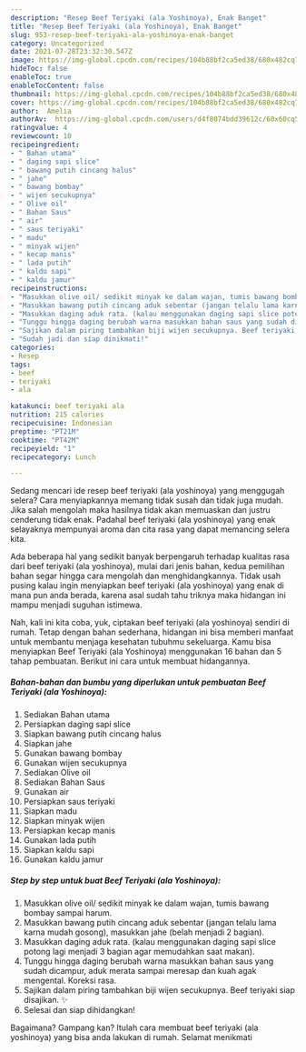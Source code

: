 ```yaml
---
description: "Resep Beef Teriyaki (ala Yoshinoya), Enak Banget"
title: "Resep Beef Teriyaki (ala Yoshinoya), Enak Banget"
slug: 953-resep-beef-teriyaki-ala-yoshinoya-enak-banget
category: Uncategorized
date: 2021-07-28T23:32:30.547Z
image: https://img-global.cpcdn.com/recipes/104b88bf2ca5ed38/680x482cq70/beef-teriyaki-ala-yoshinoya-foto-resep-utama.jpg
hideToc: false
enableToc: true
enableTocContent: false
thumbnail: https://img-global.cpcdn.com/recipes/104b88bf2ca5ed38/680x482cq70/beef-teriyaki-ala-yoshinoya-foto-resep-utama.jpg
cover: https://img-global.cpcdn.com/recipes/104b88bf2ca5ed38/680x482cq70/beef-teriyaki-ala-yoshinoya-foto-resep-utama.jpg
author:  Amelia
authorAv:  https://img-global.cpcdn.com/users/d4f8074bdd39612c/60x60cq50/avatar.jpg
ratingvalue: 4
reviewcount: 10
recipeingredient:
- " Bahan utama"
- " daging sapi slice"
- " bawang putih cincang halus"
- " jahe"
- " bawang bombay"
- " wijen secukupnya"
- " Olive oil"
- " Bahan Saus"
- " air"
- " saus teriyaki"
- " madu"
- " minyak wijen"
- " kecap manis"
- " lada putih"
- " kaldu sapi"
- " kaldu jamur"
recipeinstructions:
- "Masukkan olive oil/ sedikit minyak ke dalam wajan, tumis bawang bombay sampai harum."
- "Masukkan bawang putih cincang aduk sebentar (jangan telalu lama karna mudah gosong), masukkan jahe (belah menjadi 2 bagian)."
- "Masukkan daging aduk rata. (kalau menggunakan daging sapi slice potong lagi menjadi 3 bagian agar memudahkan saat makan)."
- "Tunggu hingga daging berubah warna masukkan bahan saus yang sudah dicampur, aduk merata sampai meresap dan kuah agak mengental. Koreksi rasa."
- "Sajikan dalam piring tambahkan biji wijen secukupnya. Beef teriyaki siap disajikan. ✨"
- "Sudah jadi dan siap dinikmati!"
categories:
- Resep
tags:
- beef
- teriyaki
- ala

katakunci: beef teriyaki ala 
nutrition: 215 calories
recipecuisine: Indonesian
preptime: "PT21M"
cooktime: "PT42M"
recipeyield: "1"
recipecategory: Lunch

---
```



Sedang mencari ide resep beef teriyaki (ala yoshinoya) yang menggugah selera? Cara menyiapkannya memang tidak susah dan tidak juga mudah. Jika salah mengolah maka hasilnya tidak akan memuaskan dan justru cenderung tidak enak. Padahal beef teriyaki (ala yoshinoya) yang enak selayaknya mempunyai aroma dan cita rasa yang dapat memancing selera kita.




Ada beberapa hal yang sedikit banyak berpengaruh terhadap kualitas rasa dari beef teriyaki (ala yoshinoya), mulai dari jenis bahan, kedua pemilihan bahan segar hingga cara mengolah dan menghidangkannya. Tidak usah pusing kalau ingin menyiapkan beef teriyaki (ala yoshinoya) yang enak di mana pun anda berada, karena asal sudah tahu triknya maka hidangan ini mampu menjadi suguhan istimewa.


Nah, kali ini kita coba, yuk, ciptakan beef teriyaki (ala yoshinoya) sendiri di rumah. Tetap dengan bahan sederhana, hidangan ini bisa memberi manfaat untuk membantu menjaga kesehatan tubuhmu sekeluarga. Kamu bisa menyiapkan Beef Teriyaki (ala Yoshinoya) menggunakan 16 bahan dan 5 tahap pembuatan. Berikut ini cara untuk membuat hidangannya.

<!--inarticleads1-->

##### Bahan-bahan dan bumbu yang diperlukan untuk pembuatan Beef Teriyaki (ala Yoshinoya):

1. Sediakan  Bahan utama
1. Persiapkan  daging sapi slice
1. Siapkan  bawang putih cincang halus
1. Siapkan  jahe
1. Gunakan  bawang bombay
1. Gunakan  wijen secukupnya
1. Sediakan  Olive oil
1. Sediakan  Bahan Saus
1. Gunakan  air
1. Persiapkan  saus teriyaki
1. Siapkan  madu
1. Siapkan  minyak wijen
1. Persiapkan  kecap manis
1. Gunakan  lada putih
1. Siapkan  kaldu sapi
1. Gunakan  kaldu jamur




<!--inarticleads2-->

##### Step by step untuk buat Beef Teriyaki (ala Yoshinoya):

1. Masukkan olive oil/ sedikit minyak ke dalam wajan, tumis bawang bombay sampai harum.
1. Masukkan bawang putih cincang aduk sebentar (jangan telalu lama karna mudah gosong), masukkan jahe (belah menjadi 2 bagian).
1. Masukkan daging aduk rata. (kalau menggunakan daging sapi slice potong lagi menjadi 3 bagian agar memudahkan saat makan).
1. Tunggu hingga daging berubah warna masukkan bahan saus yang sudah dicampur, aduk merata sampai meresap dan kuah agak mengental. Koreksi rasa.
1. Sajikan dalam piring tambahkan biji wijen secukupnya. Beef teriyaki siap disajikan. ✨
1. Selesai dan siap dihidangkan!



Bagaimana? Gampang kan? Itulah cara membuat beef teriyaki (ala yoshinoya) yang bisa anda lakukan di rumah. Selamat menikmati
